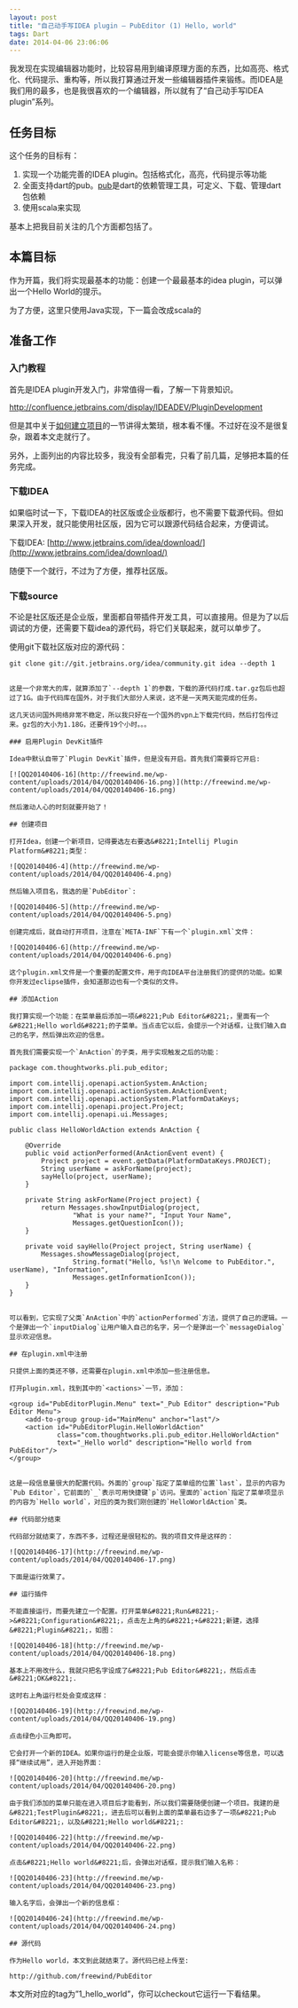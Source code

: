 ```yaml
---
layout: post
title: "自己动手写IDEA plugin – PubEditor (1) Hello, world"
tags: Dart
date: 2014-04-06 23:06:06
---
```


我发现在实现编辑器功能时，比较容易用到编译原理方面的东西，比如高亮、格式化、代码提示、重构等，所以我打算通过开发一些编辑器插件来锻练。而IDEA是我们用的最多，也是我很喜欢的一个编辑器，所以就有了“自己动手写IDEA plugin”系列。

## 任务目标

这个任务的目标有：

1.  实现一个功能完善的IDEA plugin。包括格式化，高亮，代码提示等功能
2.  全面支持dart的pub。[pub](http://pub.dartlang.org)是dart的依赖管理工具，可定义、下载、管理dart包依赖
3.  使用scala来实现

基本上把我目前关注的几个方面都包括了。

## 本篇目标

作为开篇，我们将实现最基本的功能：创建一个最最基本的idea plugin，可以弹出一个Hello World的提示。

为了方便，这里只使用Java实现，下一篇会改成scala的

## 准备工作

### 入门教程

首先是IDEA plugin开发入门，非常值得一看，了解一下背景知识。

http://confluence.jetbrains.com/display/IDEADEV/PluginDevelopment

但是其中关于[如何建立项目](http://confluence.jetbrains.com/display/IDEADEV/Getting+Started+with+Plugin+Development#GettingStartedwithPluginDevelopment-anchor2)的一节讲得太繁琐，根本看不懂。不过好在没不是很复杂，跟着本文走就行了。

另外，上面列出的内容比较多，我没有全部看完，只看了前几篇，足够把本篇的任务完成。

### 下载IDEA

如果临时试一下，下载IDEA的社区版或企业版都行，也不需要下载源代码。但如果深入开发，就只能使用社区版，因为它可以跟源代码结合起来，方便调试。

下载IDEA: [http://www.jetbrains.com/idea/download/](http://www.jetbrains.com/idea/download/)

随便下一个就行，不过为了方便，推荐社区版。

### 下载source

不论是社区版还是企业版，里面都自带插件开发工具，可以直接用。但是为了以后调试的方便，还需要下载idea的源代码，将它们关联起来，就可以单步了。

使用git下载社区版对应的源代码：

    git clone git://git.jetbrains.org/idea/community.git idea --depth 1
    

    这是一个非常大的库，就算添加了`--depth 1`的参数，下载的源代码打成.tar.gz包后也超过了1G。由于代码库在国外，对于我们大部分人来说，这不是一天两天能完成的任务。

    这几天访问国外网络非常不稳定，所以我只好在一个国外的vpn上下载完代码，然后打包传过来。gz包的大小为1.18G，还要传19个小时。。。

    ### 启用Plugin DevKit插件

    Idea中默认自带了`Plugin DevKit`插件，但是没有开启。首先我们需要将它开启:

    [![QQ20140406-16](http://freewind.me/wp-content/uploads/2014/04/QQ20140406-16.png)](http://freewind.me/wp-content/uploads/2014/04/QQ20140406-16.png)

    然后激动人心的时刻就要开始了！

    ## 创建项目

    打开Idea，创建一个新项目，记得要选左右要选&#8221;Intellij Plugin Platform&#8221;类型：

    ![QQ20140406-4](http://freewind.me/wp-content/uploads/2014/04/QQ20140406-4.png)

    然后输入项目名，我选的是`PubEditor`:

    ![QQ20140406-5](http://freewind.me/wp-content/uploads/2014/04/QQ20140406-5.png)

    创建完成后，就自动打开项目，注意在`META-INF`下有一个`plugin.xml`文件：

    ![QQ20140406-6](http://freewind.me/wp-content/uploads/2014/04/QQ20140406-6.png)

    这个plugin.xml文件是一个重要的配置文件，用于向IDEA平台注册我们的提供的功能。如果你开发过eclipse插件，会知道那边也有一个类似的文件。

    ## 添加Action

    我打算实现一个功能：在菜单最后添加一项&#8221;Pub Editor&#8221;，里面有一个&#8221;Hello world&#8221;的子菜单。当点击它以后，会提示一个对话框，让我们输入自己的名字，然后弹出欢迎的信息。

    首先我们需要实现一个`AnAction`的子类，用于实现触发之后的功能：

    package com.thoughtworks.pli.pub_editor;

    import com.intellij.openapi.actionSystem.AnAction;
    import com.intellij.openapi.actionSystem.AnActionEvent;
    import com.intellij.openapi.actionSystem.PlatformDataKeys;
    import com.intellij.openapi.project.Project;
    import com.intellij.openapi.ui.Messages;

    public class HelloWorldAction extends AnAction {

        @Override
        public void actionPerformed(AnActionEvent event) {
            Project project = event.getData(PlatformDataKeys.PROJECT);
            String userName = askForName(project);
            sayHello(project, userName);
        }

        private String askForName(Project project) {
            return Messages.showInputDialog(project,
                    "What is your name?", "Input Your Name",
                    Messages.getQuestionIcon());
        }

        private void sayHello(Project project, String userName) {
            Messages.showMessageDialog(project,
                    String.format("Hello, %s!\n Welcome to PubEditor.", userName), "Information",
                    Messages.getInformationIcon());
        }
    }
    

    可以看到，它实现了父类`AnAction`中的`actionPerformed`方法，提供了自己的逻辑。一个是弹出一个`inputDialog`让用户输入自己的名字，另一个是弹出一个`messageDialog`显示欢迎信息。

    ## 在plugin.xml中注册

    只提供上面的类还不够，还需要在plugin.xml中添加一些注册信息。

    打开plugin.xml，找到其中的`<actions>`一节，添加：

    <group id="PubEditorPlugin.Menu" text="_Pub Editor" description="Pub Editor Menu">
        <add-to-group group-id="MainMenu" anchor="last"/>
        <action id="PubEditorPlugin.HelloWorldAction" 
                class="com.thoughtworks.pli.pub_editor.HelloWorldAction"
                text="_Hello world" description="Hello world from PubEditor"/>
    </group>
    

    这是一段信息量很大的配置代码。外面的`group`指定了菜单组的位置`last`，显示的内容为`Pub Editor`，它前面的`_`表示可用快捷键`p`访问。里面的`action`指定了菜单项显示的内容为`Hello world`，对应的类为我们刚创建的`HelloWorldAction`类。

    ## 代码部分结束

    代码部分就结束了，东西不多，过程还是很轻松的。我的项目文件是这样的：

    ![QQ20140406-17](http://freewind.me/wp-content/uploads/2014/04/QQ20140406-17.png)

    下面是运行效果了。

    ## 运行插件

    不能直接运行，而要先建立一个配置。打开菜单&#8221;Run&#8221;->&#8221;Configuration&#8221;，点击左上角的&#8221;+&#8221;新建，选择&#8221;Plugin&#8221;，如图：

    ![QQ20140406-18](http://freewind.me/wp-content/uploads/2014/04/QQ20140406-18.png)

    基本上不用改什么，我就只把名字设成了&#8221;Pub Editor&#8221;，然后点击&#8221;OK&#8221;.

    这时右上角运行栏处会变成这样：

    ![QQ20140406-19](http://freewind.me/wp-content/uploads/2014/04/QQ20140406-19.png)

    点击绿色小三角即可。

    它会打开一个新的IDEA。如果你运行的是企业版，可能会提示你输入license等信息，可以选择“继续试用”，进入开始界面：

    ![QQ20140406-20](http://freewind.me/wp-content/uploads/2014/04/QQ20140406-20.png)

    由于我们添加的菜单只能在进入项目后才能看到，所以我们需要随便创建一个项目。我建的是&#8221;TestPlugin&#8221;，进去后可以看到上面的菜单最右边多了一项&#8221;Pub Editor&#8221;，以及&#8221;Hello world&#8221;:

    ![QQ20140406-22](http://freewind.me/wp-content/uploads/2014/04/QQ20140406-22.png)

    点击&#8221;Hello world&#8221;后，会弹出对话框，提示我们输入名称：

    ![QQ20140406-23](http://freewind.me/wp-content/uploads/2014/04/QQ20140406-23.png)

    输入名字后，会弹出一个新的信息框：

    ![QQ20140406-24](http://freewind.me/wp-content/uploads/2014/04/QQ20140406-24.png)

    ## 源代码

    作为Hello world，本文到此就结束了。源代码已经上传至:

    http://github.com/freewind/PubEditor

本文所对应的tag为&#8221;1_hello_world&#8221;，你可以checkout它运行一下看结果。
